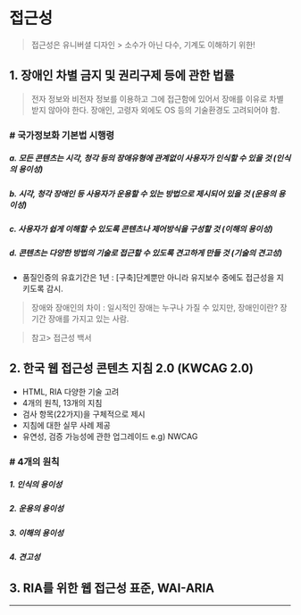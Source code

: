 # 접근성
> 접근성은 유니버셜 디자인  > 소수가 아닌 다수, 기계도 이해하기 위한!


## 1. 장애인 차별 금지 및 권리구제 등에 관한 법률

> 전자 정보와 비전자 정보를 이용하고 그에 접근함에 있어서 장애를 이유로 차별받지 않아야 한다.
> 장애인, 고령자 외에도 OS 등의 기술환경도 고려되어야 함.

### # 국가정보화 기본법 시행령
##### a. 모든 콘텐츠는 시각, 청각 등의 장애유형에 관계없이 사용자가 인식할 수 있을 것 (인식의 용이성)
##### b. 시각, 청각 장애인 등 사용자가 운용할 수 있는 방법으로 제시되어 있을 것 (운용의 용이성)
##### c. 사용자가 쉽게 이해할 수 있도록 콘텐츠나 제어방식을 구성할 것 (이해의 용이성)
##### d. 콘텐츠는 다양한 방법의 기술로 접근할 수 있도록 견고하게 만들 것 (기술의 견고성)

* 품질인증의 유효기간은 1년
  : [구축]단계뿐만 아니라 유지보수 중에도 접근성을 지키도록 감시.
 
> 장애와 장애인의 차이 
> : 일시적인 장애는 누구나 가질 수 있지만, 장애인이란? 장기간 장애를 가지고 있는 사람.

> 참고> 접근성 백서

## 2. 한국 웹 접근성 콘텐츠 지침 2.0 (KWCAG 2.0)

* HTML, RIA 다양한 기술 고려
* 4개의 원칙, 13개의 지침
* 검사 항목(22가지)을 구체적으로 제시
* 지침에 대한 실무 사례 제공
* 유연성, 검증 가능성에 관한 업그레이드  e.g) NWCAG

### # 4개의 원칙
##### 1. 인식의 용이성
##### 2. 운용의 용이성
##### 3. 이해의 용이성
##### 4. 견고성



## 3. RIA를 위한 웹 접근성 표준, WAI-ARIA

---